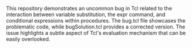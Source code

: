This repository demonstrates an uncommon bug in Tcl related to the interaction between variable substitution, the expr command, and conditional expressions within procedures. The bug.tcl file showcases the problematic code, while bugSolution.tcl provides a corrected version. The issue highlights a subtle aspect of Tcl's evaluation mechanism that can be easily overlooked.